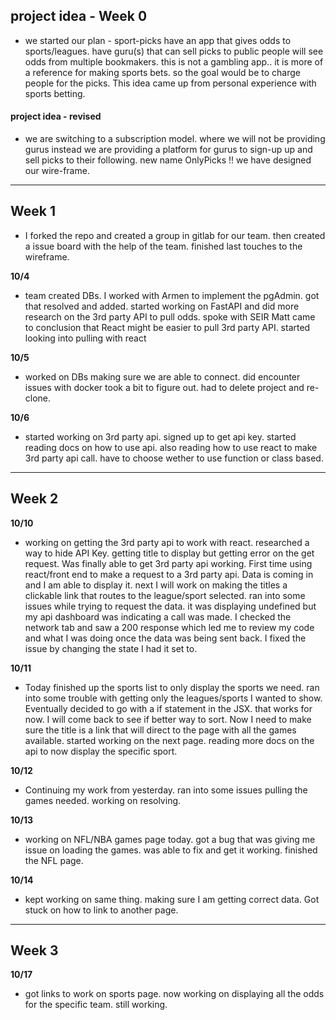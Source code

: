 ## project idea - Week 0 ##

- we started our plan - sport-picks
have an app that gives odds to sports/leagues. have guru(s) that can sell picks to public
people will see odds from multiple bookmakers. this is not a gambling app.. it is more of a reference for making sports bets. so the goal would be to charge people for the picks.
This idea came up from personal experience with sports betting.


#### **project idea - revised** ### 

- we are switching to a subscription model. where we will not be providing gurus instead we are providing a platform for gurus to sign-up up and sell picks to their following. new name OnlyPicks !! 
we have designed our wire-frame.

---
## Week 1 ### 
- I forked the repo and created a group in gitlab for our team. then created a issue board with the help of the team. finished last touches to the wireframe.

**10/4**
- team created DBs. I worked with  Armen to implement the pgAdmin. got that resolved and added.
started working on FastAPI and did more research on the 3rd party API to pull odds. spoke with SEIR Matt came to conclusion that React might be easier to pull 3rd party API. started looking into pulling with react

**10/5**
- worked on DBs making sure we are able to connect. did encounter issues with docker took a bit to figure out. had to delete project and re-clone. 

**10/6**
- started working on 3rd party api. signed up to get api key. started reading docs on how to use api. also reading how to use react to make 3rd party api call. have to choose wether to use function or class based.

---

## Week 2 ### 

**10/10**
- working on getting the 3rd party api to work with react. researched a way to hide API Key. getting title to display but getting error on the get request. Was finally able to get 3rd party api working. First time using react/front end to make a request to a 3rd party api. Data is coming in and I am able to display it. next I will work on making the titles a clickable link that routes to the league/sport selected. ran into some issues while trying to request the data. it was displaying undefined but my api dashboard was indicating a call was made. I checked the network tab and saw a 200 response which led me to review my code and what I was doing once the data was being sent back. I fixed the issue by changing the state I had it set to. 


**10/11**
- Today finished up the sports list to only display the sports we need. ran into some trouble with getting only the leagues/sports I wanted to show. Eventually decided to go with a if statement in the JSX. that works for now. I will come back to see if better way to sort. Now I need to make sure the title is a link that will direct to the page with all the games available.  started working on the next page. reading more docs on the api to now display the specific sport. 

**10/12**
- Continuing my work from yesterday. ran into some issues pulling the games needed. working on resolving.

**10/13**
- working on NFL/NBA games page today. got a bug that was giving me issue on loading the games. was able to fix and get it working. finished the NFL page. 

**10/14**
- kept working on same thing. making sure I am getting correct data. Got stuck on how to link to another page.


---

## Week 3 ##

**10/17**
- got links to work on sports page. now working on displaying all the odds for the specific team. still working. 
